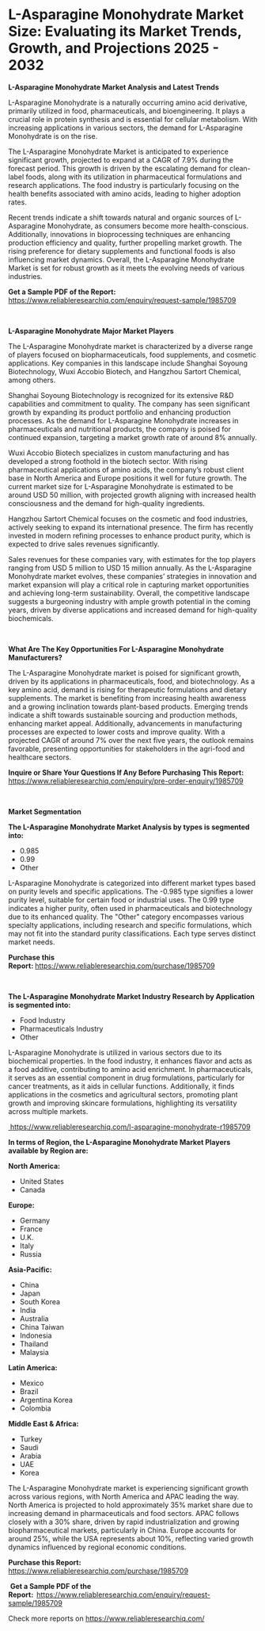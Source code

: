 <p><h1>L-Asparagine Monohydrate Market Size: Evaluating its Market Trends, Growth, and Projections 2025 - 2032</h1></p><p><strong>L-Asparagine Monohydrate Market Analysis and Latest Trends</strong></p>
<p><p>L-Asparagine Monohydrate is a naturally occurring amino acid derivative, primarily utilized in food, pharmaceuticals, and bioengineering. It plays a crucial role in protein synthesis and is essential for cellular metabolism. With increasing applications in various sectors, the demand for L-Asparagine Monohydrate is on the rise.</p><p>The L-Asparagine Monohydrate Market is anticipated to experience significant growth, projected to expand at a CAGR of 7.9% during the forecast period. This growth is driven by the escalating demand for clean-label foods, along with its utilization in pharmaceutical formulations and research applications. The food industry is particularly focusing on the health benefits associated with amino acids, leading to higher adoption rates.</p><p>Recent trends indicate a shift towards natural and organic sources of L-Asparagine Monohydrate, as consumers become more health-conscious. Additionally, innovations in bioprocessing techniques are enhancing production efficiency and quality, further propelling market growth. The rising preference for dietary supplements and functional foods is also influencing market dynamics. Overall, the L-Asparagine Monohydrate Market is set for robust growth as it meets the evolving needs of various industries.</p></p>
<p><strong>Get a Sample PDF of the Report:&nbsp;</strong> <a href="https://www.reliableresearchiq.com/enquiry/request-sample/1985709?utm_campaign=1170&utm_medium=2&utm_source=Github&utm_content=ia&utm_term=04022025&utm_id=l-asparagine-monohydrate">https://www.reliableresearchiq.com/enquiry/request-sample/1985709</a></p>
<p>&nbsp;</p>
<p><strong>L-Asparagine Monohydrate Major Market Players</strong></p>
<p><p>The L-Asparagine Monohydrate market is characterized by a diverse range of players focused on biopharmaceuticals, food supplements, and cosmetic applications. Key companies in this landscape include Shanghai Soyoung Biotechnology, Wuxi Accobio Biotech, and Hangzhou Sartort Chemical, among others.</p><p>Shanghai Soyoung Biotechnology is recognized for its extensive R&D capabilities and commitment to quality. The company has seen significant growth by expanding its product portfolio and enhancing production processes. As the demand for L-Asparagine Monohydrate increases in pharmaceuticals and nutritional products, the company is poised for continued expansion, targeting a market growth rate of around 8% annually.</p><p>Wuxi Accobio Biotech specializes in custom manufacturing and has developed a strong foothold in the biotech sector. With rising pharmaceutical applications of amino acids, the company’s robust client base in North America and Europe positions it well for future growth. The current market size for L-Asparagine Monohydrate is estimated to be around USD 50 million, with projected growth aligning with increased health consciousness and the demand for high-quality ingredients.</p><p>Hangzhou Sartort Chemical focuses on the cosmetic and food industries, actively seeking to expand its international presence. The firm has recently invested in modern refining processes to enhance product purity, which is expected to drive sales revenues significantly.</p><p>Sales revenues for these companies vary, with estimates for the top players ranging from USD 5 million to USD 15 million annually. As the L-Asparagine Monohydrate market evolves, these companies’ strategies in innovation and market expansion will play a critical role in capturing market opportunities and achieving long-term sustainability. Overall, the competitive landscape suggests a burgeoning industry with ample growth potential in the coming years, driven by diverse applications and increased demand for high-quality biochemicals.</p></p>
<p>&nbsp;</p>
<p><strong>What Are The Key Opportunities For L-Asparagine Monohydrate Manufacturers?</strong></p>
<p><p>The L-Asparagine Monohydrate market is poised for significant growth, driven by its applications in pharmaceuticals, food, and biotechnology. As a key amino acid, demand is rising for therapeutic formulations and dietary supplements. The market is benefiting from increasing health awareness and a growing inclination towards plant-based products. Emerging trends indicate a shift towards sustainable sourcing and production methods, enhancing market appeal. Additionally, advancements in manufacturing processes are expected to lower costs and improve quality. With a projected CAGR of around 7% over the next five years, the outlook remains favorable, presenting opportunities for stakeholders in the agri-food and healthcare sectors.</p></p>
<p><strong>Inquire or Share Your Questions If Any Before Purchasing This Report:</strong> <a href="https://www.reliableresearchiq.com/enquiry/pre-order-enquiry/1985709?utm_campaign=1170&utm_medium=2&utm_source=Github&utm_content=ia&utm_term=04022025&utm_id=l-asparagine-monohydrate">https://www.reliableresearchiq.com/enquiry/pre-order-enquiry/1985709</a></p>
<p>&nbsp;</p>
<p><strong>Market Segmentation</strong></p>
<p><strong>The L-Asparagine Monohydrate Market Analysis by types is segmented into:</strong></p>
<p><ul><li>0.985</li><li>0.99</li><li>Other</li></ul></p>
<p><p>L-Asparagine Monohydrate is categorized into different market types based on purity levels and specific applications. The -0.985 type signifies a lower purity level, suitable for certain food or industrial uses. The 0.99 type indicates a higher purity, often used in pharmaceuticals and biotechnology due to its enhanced quality. The "Other" category encompasses various specialty applications, including research and specific formulations, which may not fit into the standard purity classifications. Each type serves distinct market needs.</p></p>
<p><strong>Purchase this Report:&nbsp;</strong><a href="https://www.reliableresearchiq.com/purchase/1985709?utm_campaign=1170&utm_medium=2&utm_source=Github&utm_content=ia&utm_term=04022025&utm_id=l-asparagine-monohydrate">https://www.reliableresearchiq.com/purchase/1985709</a></p>
<p>&nbsp;</p>
<p><strong>The L-Asparagine Monohydrate Market Industry Research by Application is segmented into:</strong></p>
<p><ul><li>Food Industry</li><li>Pharmaceuticals Industry</li><li>Other</li></ul></p>
<p><p>L-Asparagine Monohydrate is utilized in various sectors due to its biochemical properties. In the food industry, it enhances flavor and acts as a food additive, contributing to amino acid enrichment. In pharmaceuticals, it serves as an essential component in drug formulations, particularly for cancer treatments, as it aids in cellular functions. Additionally, it finds applications in the cosmetics and agricultural sectors, promoting plant growth and improving skincare formulations, highlighting its versatility across multiple markets.</p></p>
<p><a href="https://www.reliableresearchiq.com/l-asparagine-monohydrate-r1985709?utm_campaign=1170&utm_medium=2&utm_source=Github&utm_content=ia&utm_term=04022025&utm_id=l-asparagine-monohydrate">&nbsp;https://www.reliableresearchiq.com/l-asparagine-monohydrate-r1985709</a></p>
<p><strong>In terms of Region, the L-Asparagine Monohydrate Market Players available by Region are:</strong></p>
<p>
    <p> <strong> North America: </strong>
        <ul>
            <li>United States</li>
            <li>Canada</li>
        </ul>
        </p> 
    <p> <strong> Europe: </strong>
        <ul>
            <li>Germany</li>
            <li>France</li>
            <li>U.K.</li>
            <li>Italy</li>
            <li>Russia</li>
        </ul>
        </p> 
    <p> <strong> Asia-Pacific: </strong>
        <ul>
            <li>China</li>
            <li>Japan</li>
            <li>South Korea</li>
            <li>India</li>
            <li>Australia</li>
            <li>China Taiwan</li>
            <li>Indonesia</li>
            <li>Thailand</li>
            <li>Malaysia</li>
        </ul>
        </p> 
    <p> <strong> Latin America: </strong>
        <ul>
            <li>Mexico</li>
            <li>Brazil</li>
            <li>Argentina Korea</li>
            <li>Colombia</li>
        </ul>
        </p> 
    <p> <strong> Middle East & Africa: </strong>
        <ul>
            <li>Turkey</li>
            <li>Saudi</li>
            <li>Arabia</li>
            <li>UAE</li>
            <li>Korea</li>
        </ul>
    </p>
    </p>
<p><p>The L-Asparagine Monohydrate market is experiencing significant growth across various regions, with North America and APAC leading the way. North America is projected to hold approximately 35% market share due to increasing demand in pharmaceuticals and food sectors. APAC follows closely with a 30% share, driven by rapid industrialization and growing biopharmaceutical markets, particularly in China. Europe accounts for around 25%, while the USA represents about 10%, reflecting varied growth dynamics influenced by regional economic conditions.</p></p>
<p><strong>Purchase this Report: </strong><a href="https://www.reliableresearchiq.com/purchase/1985709?utm_campaign=1170&utm_medium=2&utm_source=Github&utm_content=ia&utm_term=04022025&utm_id=l-asparagine-monohydrate">https://www.reliableresearchiq.com/purchase/1985709</a></p>
<p>&nbsp;<strong>Get a Sample PDF of the Report:&nbsp;&nbsp;</strong><a href="https://www.reliableresearchiq.com/enquiry/request-sample/1985709?utm_campaign=1170&utm_medium=2&utm_source=Github&utm_content=ia&utm_term=04022025&utm_id=l-asparagine-monohydrate">https://www.reliableresearchiq.com/enquiry/request-sample/1985709</a></p>
<p><strong></strong></p>
<p>Check more reports on <a href="https://www.reliableresearchiq.com/?utm_campaign=1170&utm_medium=2&utm_source=Github&utm_content=ia&utm_term=04022025&utm_id=l-asparagine-monohydrate">https://www.reliableresearchiq.com/</a></p>